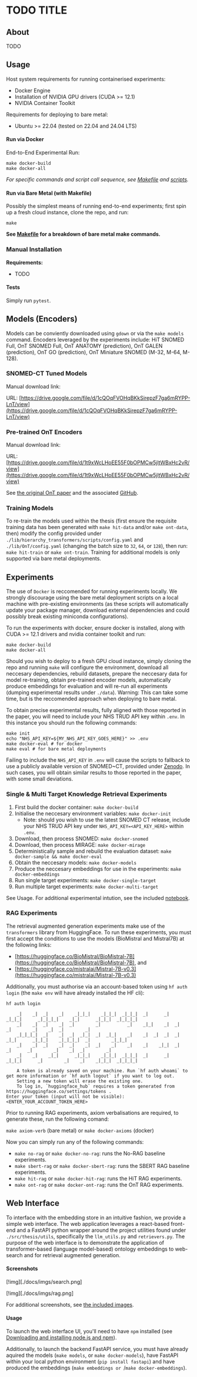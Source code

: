 # TODO TITLE

## About

TODO

## Usage

Host system requirements for running containerised experiments:

* Docker Engine
* Installation of NVIDIA GPU drivers (CUDA >= 12.1)
* NVIDIA Container Toolkit

Requirements for deploying to bare metal:

* Ubuntu >= 22.04 (tested on 22.04 and 24.04 LTS)

#### Run via Docker

End-to-End Experimental Run:

```
make docker-build
make docker-all
```

*For specific commands and script call sequence, see [Makefile](./Makefile) and [scripts](./scripts).*

#### Run via Bare Metal (with Makefile)

Possibly the simplest means of running end-to-end experiments; first spin up a fresh cloud instance, clone the repo, and run:

```
make
```

**See [Makefile](./Makefile) for a breakdown of bare metal make commands.**

### Manual Installation

**Requirements:**

* TODO

#### Tests

Simply run `pytest`.



## Models (Encoders)

Models can be conviently downloaded using `gdown` or via the `make models` command. Encoders leveraged by the experiments include: HiT SNOMED Full, OnT SNOMED Full, OnT ANATOMY (prediction), OnT GALEN (prediction), OnT GO (prediction), OnT Miniature SNOMED (M-32, M-64, M-128).

### SNOMED-CT Tuned Models

Manual download link:

URL: [https://drive.google.com/file/d/1cQOqFVOHqBKkSirepzF7ga6mRYPP-LnT/view](https://drive.google.com/file/d/1cQOqFVOHqBKkSirepzF7ga6mRYPP-LnT/view)

### Pre-trained OnT Encoders

Manual download link:

URL: [https://drive.google.com/file/d/1t9xWcLHoEE55F0bOPMCw5jltWBxHc2vR/view](https://drive.google.com/file/d/1t9xWcLHoEE55F0bOPMCw5jltWBxHc2vR/view)

See [the original OnT paper](https://www.arxiv.org/abs/2507.14334) and the associated [GitHub](https://github.com/HuiYang1997/OnT).

### Training Models

To re-train the models used within the thesis (first ensure the requisite training data has been generated with `make hit-data` and/or `make ont-data`, then) modify the config provided under `./lib/hierarchy_transformers/scripts/config.yaml` and `./lib/OnT/config.yaml` (changing the batch size to `32`, `64`, or `128`), then run: `make hit-train` or `make ont-train`. Training for additional models is only supported via bare metal deployments.



## Experiments

The use of `Docker` is reccomended for running experiments locally. We strongly discourage using the bare metal deployment scripts on a local machine with pre-existing environments (as these scripts will automatically update your package manager, download external dependencies and could possibly break existing miniconda configurations).

To run the experiments with docker, ensure docker is installed, along with CUDA >= 12.1 drivers and nvidia container toolkit and run:

```
make docker-build
make docker-all
```

Should you wish to deploy to a fresh GPU cloud instance, simply cloning the repo and running `make` will configure the environment, download all neccesary dependencies, rebuild datasets, prepare the neccesary data for model re-training, obtain pre-trained encoder models, automatically produce embeddings for evaluation and will re-run all experiments (dumping experimental results under `./data`). Warning: This can take some time, but is the reccomended approach when deploying to bare metal.

To obtain precise experimental results, fully aligned with those reported in the paper, you will need to include your NHS TRUD API key within `.env`. In this instance you should run the following commands:

```
make init
echo "NHS_API_KEY=${MY_NHS_API_KEY_GOES_HERE}" >> .env
make docker-eval # for docker
make eval # for bare metal deployments
```

Failing to include the `NHS_API_KEY` in `.env` will cause the scripts to fallback to use a publicly available version of SNOMED~CT, provided under [Zenodo](https://zenodo.org/records/14036213). In such cases, you will obtain similar results to those reported in the paper, with some small deviations.

### Single & Multi Target Knowledge Retrieval Experiments

1. First build the docker container: `make docker-build`
2. Initialise the neccesary environment variables: `make docker-init`
    * Note: should you wish to use the latest SNOMED CT release, include your NHS TRUD API key under `NHS_API_KEY=<API_KEY_HERE>` within `.env`.
3. Download, then process SNOMED: `make docker-snomed`
4. Download, then process MIRAGE: `make docker-mirage`
5. Deterministically sample and rebuild the evaluation dataset: `make docker-sample && make docker-eval`
6. Obtain the neccesary models: `make docker-models`
7. Produce the neccesary embeddings for use in the experiments: `make docker-embeddings`
8. Run single target experiments: `make docker-single-target`
9. Run multiple target experiments: `make docker-multi-target`

See Usage. For additional experimental intution, see the included [notebook](./notebooks/retrieval-notebook.ipynb).

### RAG Experiments

The retrieval augmented generation experiments make use of the `transformers` library from HuggingFace. To run these experiments, you must first accept the conditions to use the models (BioMistral and Mistral7B) at the following links:

* [https://huggingface.co/BioMistral/BioMistral-7B](https://huggingface.co/BioMistral/BioMistral-7B), and
* [https://huggingface.co/mistralai/Mistral-7B-v0.3](https://huggingface.co/mistralai/Mistral-7B-v0.3)

Additionally, you must authorise via an account-based token using `hf auth login` (the `make env` will have already installed the HF cli):

```
hf auth login

    _|    _|  _|    _|    _|_|_|    _|_|_|  _|_|_|  _|      _|    _|_|_|      _|_|_|_|    _|_|      _|_|_|  _|_|_|_|
    _|    _|  _|    _|  _|        _|          _|    _|_|    _|  _|            _|        _|    _|  _|        _|
    _|_|_|_|  _|    _|  _|  _|_|  _|  _|_|    _|    _|  _|  _|  _|  _|_|      _|_|_|    _|_|_|_|  _|        _|_|_|
    _|    _|  _|    _|  _|    _|  _|    _|    _|    _|    _|_|  _|    _|      _|        _|    _|  _|        _|
    _|    _|    _|_|      _|_|_|    _|_|_|  _|_|_|  _|      _|    _|_|_|      _|        _|    _|    _|_|_|  _|_|_|_|

    A token is already saved on your machine. Run `hf auth whoami` to get more information or `hf auth logout` if you want to log out.
    Setting a new token will erase the existing one.
    To log in, `huggingface_hub` requires a token generated from https://huggingface.co/settings/tokens .
Enter your token (input will not be visible): <ENTER_YOUR_ACCOUNT_TOKEN_HERE>
```

Prior to running RAG experiments, axiom verbalisations are required, to generate these, run the following comand:

`make axiom-verb` (bare metal) or `make docker-axioms` (docker)

Now you can simply run any of the following commands:

* `make no-rag` or `make docker-no-rag`: runs the No-RAG baseline experiments.
* `make sbert-rag` or `make docker-sbert-rag`: runs the SBERT RAG baseline experiments.
* `make hit-rag` or `make docker-hit-rag`: runs the HiT RAG experiments.
* `make ont-rag` or `make docker-ont-rag`: runs the OnT RAG experiments.



## Web Interface

To interface with the embedding store in an intuitive fashion, we provide a simple web interface. The web application leverages a react-based front-end and a FastAPI python wrapper around the project utilities found under `./src/thesis/utils`, specifically the `llm_utils.py` and `retrievers.py`. The purpose of the web interface is to demonstrate the application of transformer-based (language model-based) ontology embeddings to web-search and for retrieval augmented generation.

#### Screenshots

[!img][./docs/imgs/search.png]

[!img][./docs/imgs/rag.png]

For additional screenshots, see [the included images](./docs/imgs).

#### Usage

To launch the web interface UI, you'll need to have `npm` installed (see [Downloading and installing node.js and npm](https://docs.npmjs.com/downloading-and-installing-node-js-and-npm)).

Additionally, to launch the backend FastAPI service, you must have already aquired the models (`make models`, or `make docker-models`), have FastAPI within your local python environment (`pip install fastapi`) and have produced the embeddings (`make embeddings or `/`make docker-embeddings`).
